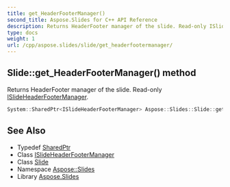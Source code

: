 ```yaml
---
title: get_HeaderFooterManager()
second_title: Aspose.Slides for C++ API Reference
description: Returns HeaderFooter manager of the slide. Read-only ISlideHeaderFooterManager.
type: docs
weight: 1
url: /cpp/aspose.slides/slide/get_headerfootermanager/
---
```

## Slide::get_HeaderFooterManager() method


Returns HeaderFooter manager of the slide. Read-only [ISlideHeaderFooterManager](../../islideheaderfootermanager/).

```cpp
System::SharedPtr<ISlideHeaderFooterManager> Aspose::Slides::Slide::get_HeaderFooterManager() override
```

## See Also

* Typedef [SharedPtr](../../system/sharedptr/)
* Class [ISlideHeaderFooterManager](../islideheaderfootermanager/)
* Class [Slide](./)
* Namespace [Aspose::Slides](../)
* Library [Aspose.Slides](../../)